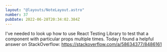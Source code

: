 ```yaml
---
layout: "@layouts/NoteLayout.astro"
number: 37
pubDate: 2022-06-28T20:34:02.384Z
---
```


I've needed to look up how to use React Testing Library to test that a component with particular props multiple times. Today I found a helpful answer on StackOverflow: https://stackoverflow.com/a/58634377/8486161
